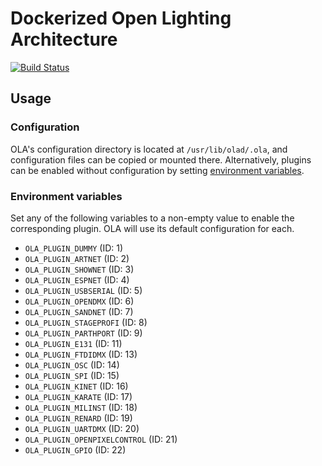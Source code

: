 # Dockerized Open Lighting Architecture

[![Build Status](https://travis-ci.org/bartfeenstra/docker-ola.svg?branch=master)](https://travis-ci.org/bartfeenstra/docker-ola)

## Usage

### Configuration
OLA's configuration directory is located at `/usr/lib/olad/.ola`, and configuration files can be copied or mounted
there. Alternatively, plugins can be enabled without configuration by setting
[environment variables](#environment-variables).

### Environment variables
Set any of the following variables to a non-empty value to enable the corresponding plugin. OLA will use its default
configuration for each.
- `OLA_PLUGIN_DUMMY` (ID: 1)
- `OLA_PLUGIN_ARTNET` (ID: 2)
- `OLA_PLUGIN_SHOWNET` (ID: 3)
- `OLA_PLUGIN_ESPNET` (ID: 4)
- `OLA_PLUGIN_USBSERIAL` (ID: 5)
- `OLA_PLUGIN_OPENDMX` (ID: 6)
- `OLA_PLUGIN_SANDNET` (ID: 7)
- `OLA_PLUGIN_STAGEPROFI` (ID: 8)
- `OLA_PLUGIN_PARTHPORT` (ID: 9)
- `OLA_PLUGIN_E131` (ID: 11)
- `OLA_PLUGIN_FTDIDMX` (ID: 13)
- `OLA_PLUGIN_OSC` (ID: 14)
- `OLA_PLUGIN_SPI` (ID: 15)
- `OLA_PLUGIN_KINET` (ID: 16)
- `OLA_PLUGIN_KARATE` (ID: 17)
- `OLA_PLUGIN_MILINST` (ID: 18)
- `OLA_PLUGIN_RENARD` (ID: 19)
- `OLA_PLUGIN_UARTDMX` (ID: 20)
- `OLA_PLUGIN_OPENPIXELCONTROL` (ID: 21)
- `OLA_PLUGIN_GPIO` (ID: 22)
